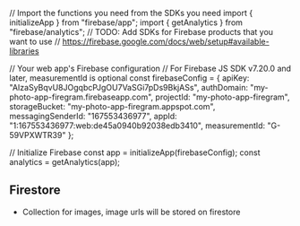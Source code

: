 // Import the functions you need from the SDKs you need
import { initializeApp } from "firebase/app";
import { getAnalytics } from "firebase/analytics";
// TODO: Add SDKs for Firebase products that you want to use
// https://firebase.google.com/docs/web/setup#available-libraries

// Your web app's Firebase configuration
// For Firebase JS SDK v7.20.0 and later, measurementId is optional
const firebaseConfig = {
  apiKey: "AIzaSyBqvU8JOgqbcPJgOU7VaSGi7pDs9BkjASs",
  authDomain: "my-photo-app-firegram.firebaseapp.com",
  projectId: "my-photo-app-firegram",
  storageBucket: "my-photo-app-firegram.appspot.com",
  messagingSenderId: "167553436977",
  appId: "1:167553436977:web:de45a0940b92038edb3410",
  measurementId: "G-59VPXWTR39"
};

// Initialize Firebase
const app = initializeApp(firebaseConfig);
const analytics = getAnalytics(app);



<script type="module">
  // Import the functions you need from the SDKs you need
  import { initializeApp } from "https://www.gstatic.com/firebasejs/9.6.6/firebase-app.js";
  import { getAnalytics } from "https://www.gstatic.com/firebasejs/9.6.6/firebase-analytics.js";
  // TODO: Add SDKs for Firebase products that you want to use
  // https://firebase.google.com/docs/web/setup#available-libraries

  // Your web app's Firebase configuration
  // For Firebase JS SDK v7.20.0 and later, measurementId is optional
  const firebaseConfig = {
    apiKey: "AIzaSyBqvU8JOgqbcPJgOU7VaSGi7pDs9BkjASs",
    authDomain: "my-photo-app-firegram.firebaseapp.com",
    projectId: "my-photo-app-firegram",
    storageBucket: "my-photo-app-firegram.appspot.com",
    messagingSenderId: "167553436977",
    appId: "1:167553436977:web:de45a0940b92038edb3410",
    measurementId: "G-59VPXWTR39"
  };

  // Initialize Firebase
  const app = initializeApp(firebaseConfig);
  const analytics = getAnalytics(app);
</script>


## Firestore 
- Collection for images, image urls will be stored on firestore
